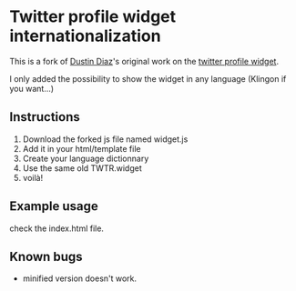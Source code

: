 Twitter profile widget internationalization
===================================

This is a fork of [Dustin Diaz](http://www.twitter.com/ded)'s original work on the [twitter profile widget](http://twitter.com/about/resources/widgets/widget_profile).

I only added the possibility to show the widget in any language (Klingon if you want...)

Instructions
------------

1. Download the forked js file named widget.js
2. Add it in your html/template file
3. Create your language dictionnary
4. Use the same old TWTR.widget
5. voilà!

Example usage
-------------

check the index.html file.

Known bugs
----------

* minified version doesn't work.